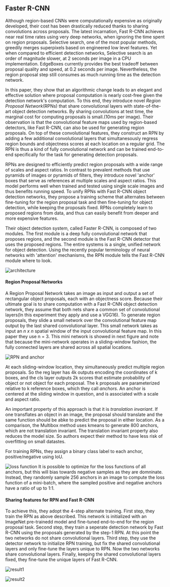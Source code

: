 ## Faster R-CNN

Although region-based CNNs were computationally expensive as originally developed, their cost has been drastically reduced thanks to sharing convolutions across proposals. The latest incarnation, Fast R-CNN achieves near real time rates using very deep networks, when ignoring the time spent on region proposals. Selective search, one of the most popular methods, greedily merges superpixels based on engineered low level features. Yet when compared to efficient detection networks, Selective search is an order of magnitude slower, at 2 seconds per image in a CPU implementation. EdgeBoxes currently provides the best tradeoff between proposal quality and speed, at 0.2 seconds per image. Nevertheless, the region proposal step still consumes as much running time as the detection network. 
 
 In this paper, they show that an algorithmic change leads to an elegant and effective solution where proposal computation is nearly cost-free given the detection network's computation. To this end, they introduce novel _Region Proposal Network_(RPNs) that share convolutional layers with state-of-the-art object detection networks. By sharing convolutions at test time, the marginal cost for computing proposals is small.(10ms per image). Their observation is that the convolutional feature maps used by region-based detectors, like Fast R-CNN, can also be used for generating region proposals. On top of these convolutional features, they construct an RPN by adding a few additional convolutional layers that simultanesously regress region bounds and objectness scores at each location on a regular grid. The RPN is thus a kind of fully convolutional network and can be trained end-to-end specifically for the task for generating detection proposals. 
 
 RPNs are designed to efficiently predict region proposals with a wide range of scales and aspect ratios. In contrast to prevalent methods that use pyramids of images or pyramids of filters, they introduce novel 'anchor' boxes that serve as references at multiple scales and aspect ratios. This model performs well when trained and tested using single scale images and thus benefits running speed. To unify RPNs with Fast R-CNN object detection networks, they propose a training scheme that alternates between fine-tuning for the region proposal task and then fine-tuning for object detection, while keeping the proposals fixed. RPNs completely learn to proposed regions from data, and thus can easily benefit from deeper and more expensive features.
 
 Their object detection system, called Faster R-CNN, is composed of two modules. The first module is a deep fully convolutional network that proposes regions, and the second module is the Fast R-CNN detector that uses the proposed regions. The entire systems is a single, unified network for object detection. Using the recently popular terminology of neural networks with 'attention' mechanisms, the RPN module tells the Fast R-CNN module where to look.
 
 ![architecture](https://user-images.githubusercontent.com/90513931/222379227-ba9acbb4-b614-4e82-9168-e4d148f634a7.png)
 
 
 #### Region Proposal Networks
 
 A Region Proposal Network takes an image as input and output a set of rectangular object proposals, each with an objectness score. Because their ultimate goal is to share computation with a Fast R-CNN object detection network, they assume that both nets share a common set of convolutional layers(In this experiment they apply and use a VGG16). To generate region proposals, they slide a small network over the convolutional feature map output by the last shared convolutional layer. This small network takes as input an _n x n_ spatial window of the input convolutional feature map. In this paper they use n = 3. This mini network is showed in next figure and note that because the mini-network operates in a sliding-window fashion, the fully connected layers are shared across all spatial locations. 

![RPN and anchor](https://user-images.githubusercontent.com/90513931/222379223-030445b8-5a26-41b1-9bba-7e061ce617bf.png)

 
 At each sliding-window location, they simultaneously predict multiple region proposals. So the reg layer has 4k outputs encoding the coordinates of k boxes, and the cls layer outputs 2k scores that estimate probability of object or not object for each proposal. The k proposals are parameterized relative to k reference boxes, which they call _anchors_. An anchor is centered at the sliding window in question, and is associated with a scale and aspect ratio.
 
 An important property of this approach is that it is _translation invariant_. If one transflates an object in an image, the proposal should translate and the same function should be abke to predict the proposal in either location. As a comparison, the Multibox method uses kmeans to generate 800 anchors, which are not translation invariant. The translation invariant property also reduces the model size. So authors expect their method to have less risk of overfitting on small datastes.
 
 For training RPNs, they assign a binary class label to each anchor, positive/negative using IoU.

![loss function](https://user-images.githubusercontent.com/90513931/222379219-7dd885f7-e51a-4275-929e-2948ef37d446.png)
 It is possible to optimize for the loss functions of all anchors, but this will bias towards negative samples as they are domninate. Instead, they randomly sample 256 anchors in an image to compute the loss function of a mini-batch, where the sampled positive and negative anchors have a ratio of up to 1:1.
 
 #### Sharing features for RPN and Fast R-CNN
 
 To achieve this, they adopt the 4-step alternate training. First step, they train the RPN as above described. This network is initialized with an ImageNet pre-trainedd model and fine-tuned end-to-end for the region proposal task. Second step, they train a seperate detection network by Fast R-CNN using the proposals generated by the step-1 RPN. At this point the two networks do not share convolutional layers. Third step, they use the detector network to initialize RPN training, but fix the shared convolutional layers and only fine-tune the layers unique to RPN. Now the two networks share convolutional layers. Finally, keeping the shared convolutional layers fixed, they fine-tune the unique layers of Fast R-CNN.
 
 ![result1](https://user-images.githubusercontent.com/90513931/222608185-9e04785f-37ec-4f47-8c08-fb46808c114e.png)
 
 ![result2](https://user-images.githubusercontent.com/90513931/222608172-37e78dfa-e9a9-4d46-972f-959b1a2e9b65.png)
